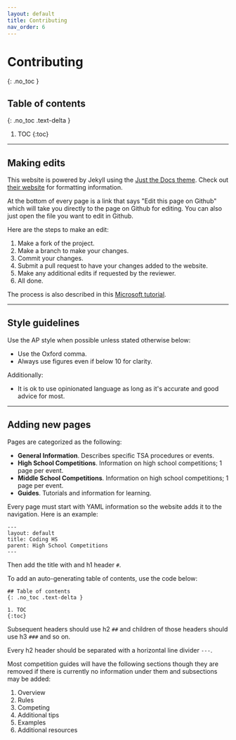 ```yaml
---
layout: default
title: Contributing
nav_order: 6
---
```


# Contributing
{: .no_toc }

## Table of contents
{: .no_toc .text-delta }

1. TOC
{:toc}

---

## Making edits

This website is powered by Jekyll using the [Just the Docs theme](https://github.com/pmarsceill/just-the-docs). Check out [their website](https://pmarsceill.github.io/just-the-docs/) for formatting information.

At the bottom of every page is a link that says "Edit this page on Github" which will take you directly to the page on Github for editing. You can also just open the file you want to edit in Github.

Here are the steps to make an edit:

1. Make a fork of the project.
2. Make a branch to make your changes.
3. Commit your changes.
4. Submit a pull request to have your changes added to the website.
5. Make any additional edits if requested by the reviewer.
6. All done.

The process is also described in this [Microsoft tutorial](https://docs.microsoft.com/en-us/learn/modules/contribute-open-source/).

---

## Style guidelines

Use the AP style when possible unless stated otherwise below:

- Use the Oxford comma.
- Always use figures even if below 10 for clarity.

Additionally:

- It is ok to use opinionated language as long as it's accurate and good advice for most.

---

## Adding new pages

Pages are categorized as the following:

- **General Information**. Describes specific TSA procedures or events.
- **High School Competitions**. Information on high school competitions; 1 page per event.
- **Middle School Competitions**. Information on high school competitions; 1 page per event.
- **Guides**. Tutorials and information for learning.

Every page must start with YAML information so the website adds it to the navigation.
Here is an example:

```
---
layout: default
title: Coding HS
parent: High School Competitions
---
```

Then add the title with and h1 header `#`.

To add an auto-generating table of contents, use the code below:

```
## Table of contents
{: .no_toc .text-delta }

1. TOC
{:toc}
```

Subsequent headers should use h2 `##` and children of those headers should use h3 `###` and so on.

Every h2 header should be separated with a horizontal line divider `---`.

Most competition guides will have the following sections though they are removed if there is currently no information under them and subsections may be added:

1. Overview
2. Rules
3. Competing
4. Additional tips
5. Examples
6. Additional resources
